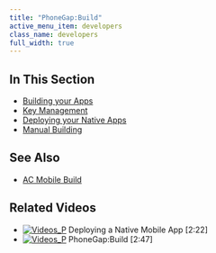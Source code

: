 ```yaml
---
title: "PhoneGap:Build"
active_menu_item: developers
class_name: developers
full_width: true
---
```



## In This Section

 - [Building your Apps](/developers/documentation/ac-mobile-build-phonegap/phonegapbuild/building-the-native-apps)
 - [Key Management](/developers/documentation/ac-mobile-build-phonegap/phonegapbuild/key-management)
 - [Deploying your Native Apps](/developers/documentation/ac-mobile-build-phonegap/phonegapbuild/deploying-your-native-apps)
 - [Manual Building](/developers/documentation/ac-mobile-build-phonegap/phonegapbuild/manual-building)

## See Also

 - [AC Mobile Build](/developers/documentation/ac-mobile-build-phonegap/ac-mobile-build/)

## Related Videos

 - [![Videos\_P](/img/docs/videos_p.png)](http://www.youtube.com/v/M9hLcnKOj04?autoplay=1&hd=1&fs=1&showsearch=0&rel=0&) Deploying a Native Mobile App [2:22]
 - [![Videos\_P](/img/docs/videos_p.png)](http://www.youtube.com/v/WpVMlSerJ-Q?autoplay=1&hd=1&fs=1&showsearch=0&rel=0&) PhoneGap:Build [2:47]
